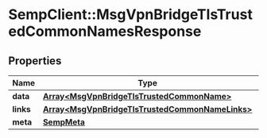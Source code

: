 # SempClient::MsgVpnBridgeTlsTrustedCommonNamesResponse

## Properties
Name | Type | Description | Notes
------------ | ------------- | ------------- | -------------
**data** | [**Array&lt;MsgVpnBridgeTlsTrustedCommonName&gt;**](MsgVpnBridgeTlsTrustedCommonName.md) |  | [optional] 
**links** | [**Array&lt;MsgVpnBridgeTlsTrustedCommonNameLinks&gt;**](MsgVpnBridgeTlsTrustedCommonNameLinks.md) |  | [optional] 
**meta** | [**SempMeta**](SempMeta.md) |  | 


